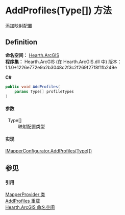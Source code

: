 # AddProfiles(Type[]) 方法


添加映射配置



## Definition
**命名空间：** <a href="N_Hearth_ArcGIS">Hearth.ArcGIS</a>  
**程序集：** Hearth.ArcGIS (在 Hearth.ArcGIS.dll 中) 版本：1.1.0+1226e772e9a2b3048c2f3c2f269f27f8f1fb249e

**C#**
``` C#
public void AddProfiles(
	params Type[] profileTypes
)
```



#### 参数
<dl><dt>  Type[]</dt><dd>映射配置类型</dd></dl>

#### 实现
<a href="M_Hearth_ArcGIS_IMapperConfigurator_AddProfiles_1">IMapperConfigurator.AddProfiles(Type[])</a>  


## 参见


#### 引用
<a href="T_Hearth_ArcGIS_MapperProvider">MapperProvider 类</a>  
<a href="Overload_Hearth_ArcGIS_MapperProvider_AddProfiles">AddProfiles 重载</a>  
<a href="N_Hearth_ArcGIS">Hearth.ArcGIS 命名空间</a>  
